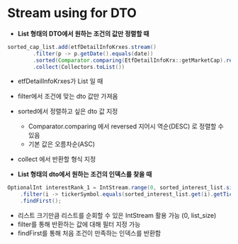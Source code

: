 # Stream using for DTO

- **List 형태의 DTO에서 원하는 조건의 값만 정렬할 때**

```java
sorted_cap_list.add(etfDetailInfoKrxes.stream()
        .filter(p -> p.getDate().equals(date))
        .sorted(Comparator.comparing(EtfDetailInfoKrx::getMarketCap).reversed())
        .collect(Collectors.toList())
```

- etfDetailInfoKrxes가 List<DTO> 일 때
- filter에서 조건에 맞는 dto 값만 가져옴
- sorted에서 정렬하고 싶은 dto 값 지정
    - Comparator.comparing 에서 reversed 지어시 역순(DESC) 로 정렬할 수 있음
    - 기본 값은 오름차순(ASC)
- collect 에서 반환할 형식 지정

- **List 형태의 dto에서 원하는 조건의 인덱스를 찾을 때**

```java
OptionalInt interestRank_1 = IntStream.range(0, sorted_interest_list.size())
    .filter(i -> tickerSymbol.equals(sorted_interest_list.get(i).getTickerSymbol()))
    .findFirst();
```

- 리스트 크기만큼 리스트를 순회할 수 있은 IntStream 활용 가능 (0, list_size)
- filter를 통해 반환하는 값에 대해 필터 지정 가능
- findFirst를 통해 처음 조건이 만족하는 인덱스를 반환함